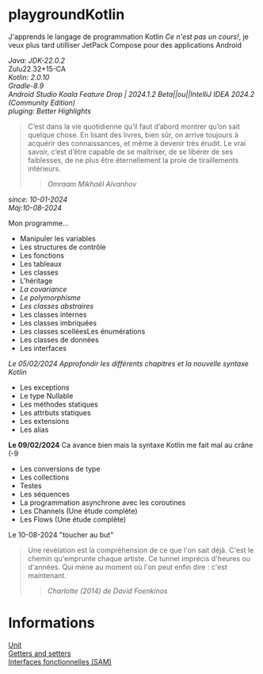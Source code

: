 # playgroundKotlin

J'apprends le langage de programmation Kotlin *Ce n'est pas un cours!*, je veux plus tard utilliser JetPack Compose pour des applications Android<br>

*Java: JDK-22.0.2*<br>Zulu22.32+15-CA<br>*Kotlin: 2.0.10*<br>*Gradle-8.9*<br>*Android Studio Koala Feature Drop | 2024.1.2 Beta||ou||IntelliJ IDEA 2024.2 (Community Edition)*<br>*pluging: Better Highlights*

>C’est dans la vie quotidienne qu’il faut d’abord montrer qu’on sait quelque chose. En lisant des livres, bien sûr, on arrive toujours à acquérir des connaissances, et même à devenir très érudit. Le vrai savoir, c’est d’être capable de se maîtriser, de se libérer de ses faiblesses, de ne plus être éternellement la proie de tiraillements intérieurs.
> >*Omraam Mikhaël Aïvanhov*

*since: 10-01-2024*<br>*Màj:10-08-2024*

Mon programme...
- Manipuler les variables
- Les structures de contrôle
- Les fonctions
- Les tableaux
- Les classes 
- L'héritage
- *La covariance*
- *Le polymorphisme*
- *Les classes abstraires*
- Les classes internes
- Les classes imbriquées
- Les classes scelléesLes énumérations
- Les classes de données
- Les interfaces

*Le 05/02/2024 Approfondir les différents chapitres et la nouvelle syntaxe Kotlin*

- Les exceptions
- Le type Nullable
- Les méthodes statiques
- Les attrbuts statiques
- Les extensions
- Les alias

**Le 09/02/2024** Ca avance bien mais la syntaxe Kotlin me fait mal au crâne (-9

- Les conversions de type
- Les collections
- Testes
- Les séquences
- La programmation asynchrone avec les coroutines
- Les Channels (Une étude complète)
- Les Flows (Une étude complète)

Le 10-08-2024 "toucher au but"
>Une révélation est la compréhension de ce que l'on sait déjà. C'est le chemin qu'emprunte chaque artiste. Ce tunnel imprécis d'heures ou d'années. Qui mène au moment où l'on peut enfin dire : c'est maintenant.
> >*Charlotte (2014) de David Foenkinos*

# Informations


[Unit](https://kotlinlang.org/api/latest/jvm/stdlib/kotlin/-unit/)<br>
[Getters and setters](https://kotlinlang.org/docs/properties.html#declaring-properties)<br>
[Interfaces fonctionnelles (SAM)](https://kotlinlang.org/docs/fun-interfaces.html)